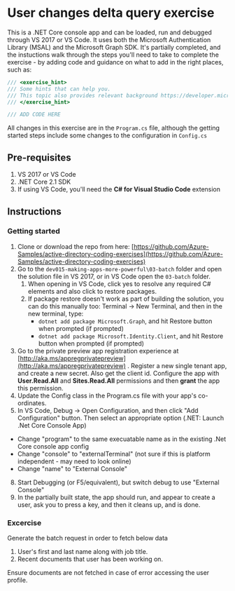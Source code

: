 # User changes delta query exercise

This is a .NET Core console app and can be loaded, run and debugged through VS 2017 or VS Code.  It uses
both the Microsoft Authentication Library (MSAL) and the Microsoft Graph SDK.
It's partially completed, and the instuctions walk through the steps you'll need
to take to complete the exercise - by adding code and guidance on what to add in the right places, such as:

```C#
/// <exercise_hint>
/// Some hints that can help you.
/// This topic also provides relevant background https://developer.microsoft.com/en-us/graph/docs/concepts/delta_query_users
/// </exercise_hint>

/// ADD CODE HERE
```

All changes in this exercise are in the `Program.cs` file, although the getting started steps include some changes to the configuration in `Config.cs`

## Pre-requisites

1. VS 2017 or VS Code
2. .NET Core 2.1 SDK
3. If using VS Code, you'll need the **C# for Visual Studio Code** extension

## Instructions

### Getting started

1. Clone or download the repo from here: [https://github.com/Azure-Samples/active-directory-coding-exercises](https://github.com/Azure-Samples/active-directory-coding-exercises)
2. Go to the `dev015-making-apps-more-powerful\03-batch` folder and open the solution file in VS 2017, or in VS Code open the `03-batch` folder.
    1. When opening in VS Code, click yes to resolve any required C# elements and also click to restore packages.
    2. If package restore doesn't work as part of building the solution, you can do this manually too: Terminal -> New Terminal, and then in the new terminal, type: 
        * `dotnet add package Microsoft.Graph`, and hit Restore button when prompted (if prompted)
        * `dotnet add package Microsoft.Identity.Client`, and hit Restore button when prompted (if prompted)
1. Go to the private preview app registration experience at [http://aka.ms/appregprivatepreview](http://aka.ms/appregprivatepreview) . Register a new single tenant app, and create a new secret.  Also get the client id. Configure the app with **User.Read.All** and **Sites.Read.All** permissions and then **grant** the app this permission.
3. Update the Config class in the Program.cs file with your app's co-ordinates.
4. In VS Code, Debug -> Open Configuration, and then click "Add Configuration" button. Then select an appropriate option (.NET: Launch .Net Core Console App)
  * Change "program" to the same execuatable name as in the existing .Net Core console app config
  * Change "console" to "externalTerminal" (not sure if this is platform independent - may need to look online)
  * Change "name" to "External Console"
8. Start Debugging (or F5/equivalent), but switch debug to use "External Console"
9. In the partially built state, the app should run, and appear to create a user, ask you to press a key, and then it cleans up, and is done.

### Excercise 

Generate the batch request in order to fetch below data

1. User's first and last name along with job title.
2. Recent documents that user has been working on.

Ensure documents are not fetched in case of error accessing the user profile.